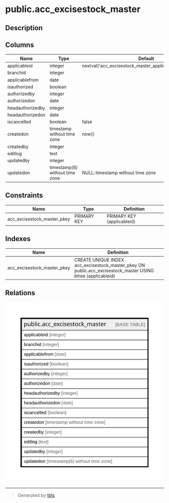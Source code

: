 # public.acc_excisestock_master

## Description

## Columns

| Name | Type | Default | Nullable | Children | Parents | Comment |
| ---- | ---- | ------- | -------- | -------- | ------- | ------- |
| applicableid | integer | nextval('acc_excisestock_master_applicableid_seq'::regclass) | false |  |  |  |
| branchid | integer |  | true |  |  |  |
| applicablefrom | date |  | true |  |  |  |
| isauthorized | boolean |  | true |  |  |  |
| authorizedby | integer |  | true |  |  |  |
| authorizedon | date |  | true |  |  |  |
| headauthorizedby | integer |  | true |  |  |  |
| headauthorizedon | date |  | true |  |  |  |
| iscancelled | boolean | false | true |  |  |  |
| createdon | timestamp without time zone | now() | true |  |  |  |
| createdby | integer |  | true |  |  |  |
| editlog | text |  | true |  |  |  |
| updatedby | integer |  | true |  |  |  |
| updatedon | timestamp(6) without time zone | NULL::timestamp without time zone | true |  |  |  |

## Constraints

| Name | Type | Definition |
| ---- | ---- | ---------- |
| acc_excisestock_master_pkey | PRIMARY KEY | PRIMARY KEY (applicableid) |

## Indexes

| Name | Definition |
| ---- | ---------- |
| acc_excisestock_master_pkey | CREATE UNIQUE INDEX acc_excisestock_master_pkey ON public.acc_excisestock_master USING btree (applicableid) |

## Relations

![er](public.acc_excisestock_master.svg)

---

> Generated by [tbls](https://github.com/k1LoW/tbls)
